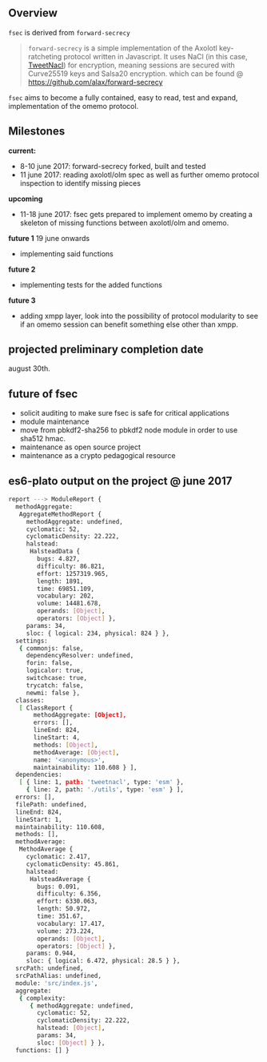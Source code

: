 Overview
--------
`fsec` is derived from `forward-secrecy`

> `forward-secrecy` is a simple implementation of the Axolotl key-ratcheting protocol written in Javascript. It uses NaCl (in this case, [TweetNacl](https://github.com/dchest/tweetnacl-js)) for encryption, meaning sessions are secured with Curve25519 keys and Salsa20 encryption.
which can be found @ https://github.com/alax/forward-secrecy


`fsec` aims to become a fully contained, easy to read, test and expand, implementation of the omemo protocol.


Milestones
--------

**current:**
 
* 8-10 june 2017:  forward-secrecy forked, built and tested 
* 11 june 2017: reading axolotl/olm spec as well as further omemo protocol inspection to identify missing pieces


**upcoming**

* 11-18 june 2017: fsec gets prepared to implement omemo by creating a skeleton of missing functions between axolotl/olm and omemo.

**future 1**
19 june onwards

* implementing said functions

**future 2**

* implementing tests for the added functions

**future 3**

* adding xmpp layer, look into the possibility of protocol modularity to see if an omemo session can benefit something else other than xmpp.



projected preliminary completion date
----------
august 30th.

future of fsec
----------

* solicit auditing to make sure fsec is safe for critical applications
* module maintenance
* move from pbkdf2-sha256 to pbkdf2 node module in order to use sha512 hmac.
* maintenance as open source project
* maintenance as a crypto pedagogical resource

es6-plato output on the project @ june 2017
---------
```bash
report ---> ModuleReport {
  methodAggregate: 
   AggregateMethodReport {
     methodAggregate: undefined,
     cyclomatic: 52,
     cyclomaticDensity: 22.222,
     halstead: 
      HalsteadData {
        bugs: 4.827,
        difficulty: 86.821,
        effort: 1257319.965,
        length: 1891,
        time: 69851.109,
        vocabulary: 202,
        volume: 14481.678,
        operands: [Object],
        operators: [Object] },
     params: 34,
     sloc: { logical: 234, physical: 824 } },
  settings: 
   { commonjs: false,
     dependencyResolver: undefined,
     forin: false,
     logicalor: true,
     switchcase: true,
     trycatch: false,
     newmi: false },
  classes: 
   [ ClassReport {
       methodAggregate: [Object],
       errors: [],
       lineEnd: 824,
       lineStart: 4,
       methods: [Object],
       methodAverage: [Object],
       name: '<anonymous>',
       maintainability: 110.608 } ],
  dependencies: 
   [ { line: 1, path: 'tweetnacl', type: 'esm' },
     { line: 2, path: './utils', type: 'esm' } ],
  errors: [],
  filePath: undefined,
  lineEnd: 824,
  lineStart: 1,
  maintainability: 110.608,
  methods: [],
  methodAverage: 
   MethodAverage {
     cyclomatic: 2.417,
     cyclomaticDensity: 45.861,
     halstead: 
      HalsteadAverage {
        bugs: 0.091,
        difficulty: 6.356,
        effort: 6330.063,
        length: 50.972,
        time: 351.67,
        vocabulary: 17.417,
        volume: 273.224,
        operands: [Object],
        operators: [Object] },
     params: 0.944,
     sloc: { logical: 6.472, physical: 28.5 } },
  srcPath: undefined,
  srcPathAlias: undefined,
  module: 'src/index.js',
  aggregate: 
   { complexity: 
      { methodAggregate: undefined,
        cyclomatic: 52,
        cyclomaticDensity: 22.222,
        halstead: [Object],
        params: 34,
        sloc: [Object] } },
  functions: [] }
```
